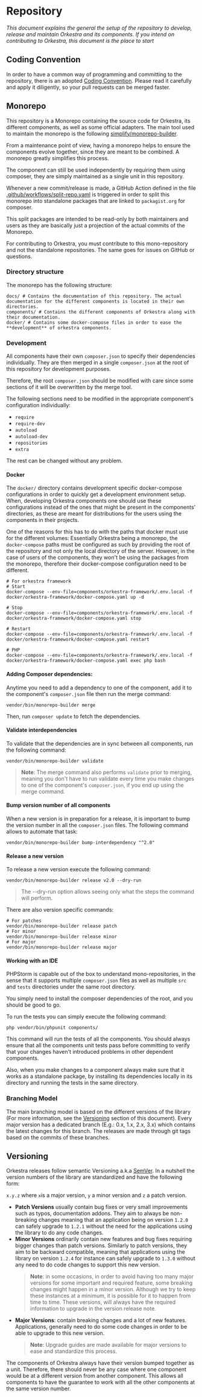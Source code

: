 # Repository  
*This document explains the general the setup of the repository to develop, release and maintain Orkestra and its components.
If you intend on contributing to Orkestra, this document is the place to start*

## Coding Convention
In order to have a common way of programming and committing to the repository, there is an adopted [Coding Convention](./CodingConvention.md).
Please read it carefully and apply it diligently, so your pull requests can be merged faster.

## Monorepo
This repository is a Monorepo containing the source code for Orkestra, its different components,
as well as some official adapters. The main tool used to maintain the monorepo is the following 
[simplify/monorepo-builder](https://github.com/symplify/monorepo-builder).

From a maintenance point of view, having a monorepo helps to ensure the components evolve together, since
they are meant to be combined. A monorepo greatly simplifies this process.

The component can still be used independently by requiring them using composer,
they are simply maintained as a single unit in this repository.

Whenever a new commit/release is made, a GitHub Action defined in the file [.github/workflows/split-repo.yaml](../.github/workflows/split-repo.yaml)
is triggered in order to split this monorepo into standalone packages that are linked to `packagist.org` for composer.

This split packages are intended to be read-only by both maintainers and users as they are basically just a projection
of the actual commits of the Monorepo.

For contributing to Orkestra, you must contribute to this mono-repository and not the standalone repositories. 
The same goes for issues on GitHub or questions.


### Directory structure
The monorepo has the following structure:
```
docs/ # Contains the documentation of this repository. The actual documentation for the different components is located in their own directories.
components/ # Contains the different components of Orkestra along with their documentation.
docker/ # Contains some docker-compose files in order to ease the **development** of orkestra components. 
```

### Development
All components have their own `composer.json` to specify their dependencies individually. They are
then merged in a single `composer.json` at the root of this repository for development purposes.

Therefore, the root `composer.json` should be modified with care since some sections of it will be overwritten by
the merge tool.

The following sections need to be modified in the appropriate component's configuration individually:
- `require` 
- `require-dev`
- `autoload`
- `autoload-dev`
- `repositories`
- `extra`
  
The rest can be changed without any problem.

#### Docker
The `docker/` directory contains development specific docker-compose configurations in order to quickly get a development
environment setup. When, developing Orkestra components one should use these configurations instead of the ones
that might be present in the components' directories, as these are meant for distributions for the users
using the components in their projects.

One of the reasons for this has to do with the paths that docker must use for the different volumes:
Essentially Orkestra being a monorepo, the `docker-compose` paths must be configured as such by
providing the root of the repository and not only the local directory of the server. However, in the case
of users of the components, they won't be using the packages from the monorepo, therefore their docker-compose configuration
need to be different.


```shell
# For orkestra framework
# Start
docker-compose --env-file=components/orkestra-framework/.env.local -f docker/orkestra-framework/docker-compose.yaml up -d

# Stop
docker-compose --env-file=components/orkestra-framework/.env.local -f docker/orkestra-framework/docker-compose.yaml stop

# Restart
docker-compose --env-file=components/orkestra-framework/.env.local -f docker/orkestra-framework/docker-compose.yaml restart

# PHP
docker-compose --env-file=components/orkestra-framework/.env.local -f docker/orkestra-framework/docker-compose.yaml exec php bash
```

#### Adding Composer dependencies:
Anytime you need to add a dependency to one of the component, add it to the component's `composer.json` file
then run the merge command:
```shell
vendor/bin/monorepo-builder merge
```

Then, run `composer update` to fetch the dependencies.

#### Validate interdependencies
To validate that the dependencies are in sync between all components, run the following command:
```shell
vendor/bin/monorepo-builder validate
```

> **Note**: The merge command also performs `validate` prior to merging, meaning you don't have to run validate
> every time you make changes to one of the component's `composer.json`, if you end up using the merge command.

#### Bump version number of all components
When a new version is in preparation for a release, it is important to bump the version number in all the `composer.json` files.
The following command allows to automate that task:

```shell
vendor/bin/monorepo-builder bump-interdependency "^2.0"
```

#### Release a new version
To release a new version execute the following command:
```shell
vendor/bin/monorepo-builder release v2.0 --dry-run
```
> The --dry-run option allows seeing only what the steps the command will perform.

There are also version specific commands:

```shell
# For patches
vendor/bin/monorepo-builder release patch 
# For minor
vendor/bin/monorepo-builder release minor 
# For major
vendor/bin/monorepo-builder release major 
```

#### Working with an IDE
PHPStorm is capable out of the box to understand mono-repositories, in the sense that it supports multiple `composer.json` files 
as well as multiple `src` and `tests` directories under the same root directory.

You simply need to install the composer dependencies of the root, and you should be good to go.

To run the tests you can simply execute the following command: 
```shell
php vendor/bin/phpunit components/
```

This command will run the tests of all the components. You should always ensure that all the components unit tests
pass before committing to verify that your changes haven't introduced problems in other dependent components.

Also, when you make changes to a component always make sure that it works as a standalone package,
by installing its dependencies locally in its directory and running the tests in the same directory.


### Branching Model
The main branching model is based on the different versions of the library (For more information, see the [Versioning](#Versioning) section of this document).
Every major version has a dedicated branch (E.g.: 0.x, 1.x, 2.x, 3.x) which contains the latest changes for this branch.
The releases are made through git tags based on the commits of these branches.


## Versioning
Orkestra releases follow semantic Versioning a.k.a [SemVer](ghttps://semver.org/).
In a nutshell the version numbers of the library are standardized and have the following form:

`x.y.z` where `x`is a major version, `y` a minor version and `z` a patch version.

- **Patch Versions** usually contain bug fixes or very small improvements such as typos, documentation addons. They aim to always be non-breaking changes
meaning that an application being on version `1.2.0` can safely upgrade to `1.2.1` without the need for the applications using the library
to do any code changes.
- **Minor Versions** ordinarily contain new features and bug fixes requiring bigger changes than patch versions. Similarly to patch versions, they aim to be
  backward compatible, meaning that applications using the library on version `1.2.4` for instance can safely upgrade to `1.3.0` without any need to do code changes
  to support this new version. 
  > **Note**: in some occasions, in order to avoid having too many major versions for some important and required feature, some breaking changes might happen in a minor version.
  Although we try to keep these instances at a minimum, it is possible for it to happen from time to time.
  > These versions, will always have the required information to upgrade in the version release note.
- **Major Versions**: contain breaking changes and a lot of new features. Applications, generally need to do some code changes
in order to be able to upgrade to this new version.
  > **Note**: Upgrade guides are made available for major versions to ease and standardize this process.
  
The components of Orkestra always have their version bumped together as a unit. Therefore,
there should never be any case where one component would be at a different version from another component. This allows
all components to have the guarantee to work with all the other components at the same version number.
